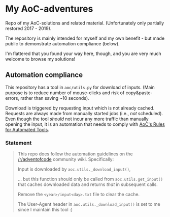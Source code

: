 # My AoC-adventures
Repo of my AoC-solutions and related material. (Unfortunately only partially restored 2017 - 2019).

The repository is mainly intended for myself and my own benefit - but made public to demonstrate automation compliance (below).

I'm flattered that you found your way here, though, and you are very much welcome to browse my solutions!

## Automation compliance
This repository has a tool in `aoc/utils.py` for download of inputs. (Main purpose is to reduce number of mouse-clicks and risk of copy&paste-errors, rather than saving ~10 seconds).

Download is triggered by requesting input which is not already cached. Requests are always made from manually started jobs (i.e., *not* scheduled). Even though the tool *should* not incur any more traffic than manually opening the input, it is an automation that needs to comply with [AoC's Rules for Automated Tools](https://www.reddit.com/r/adventofcode/wiki/faqs/automation).

### Statement

> This repo does follow the automation guidelines on the [/r/adventofcode](https://www.reddit.com/r/adventofcode/wiki/faqs/automation) community wiki. Specifically:
>
> Input is downloaded by `aoc.utils._download_input()`,
>
> ... but this function should only be called from `aoc.utils.get_input()` that caches downloaded data and returns *that* in subsequent calls.
>
> Remove the `<year>/input<day>.txt` file to clear the cache.
>
> The User-Agent header in `aoc.utils._download_input()` is set to me since I maintain this tool :)

